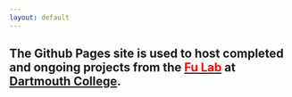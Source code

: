 ```yaml
---
layout: default
---
```


## The Github Pages site is used to host completed and ongoing projects from the [<span style="color:red">Fu Lab</span>](https://www.dartmouth.edu/~fengfu/) at [Dartmouth College](https://home.dartmouth.edu/).
